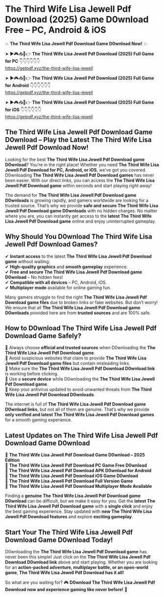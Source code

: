 # The Third Wife Lisa Jewell Pdf Download (2025) Game D0wnload Free – PC, Android & iOS

💥 **The Third Wife Lisa Jewell Pdf Download Game D0wnload Now!** 💥  

➤ ►🎮📥📱👉 **The Third Wife Lisa Jewell Pdf Download (2025) Full Game for PC** 👇👇👇👇👇👇  
https://getpdf.xyz/the-third-wife-lisa-jewell  

➤ ►🎮📥📱👉 **The Third Wife Lisa Jewell Pdf Download (2025) Full Game for Android** 👇👇👇👇👇👇  
https://getpdf.xyz/the-third-wife-lisa-jewell  

➤ ►🎮📥📱👉 **The Third Wife Lisa Jewell Pdf Download (2025) Full Game for iOS** 👇👇👇👇👇👇  
https://getpdf.xyz/the-third-wife-lisa-jewell  

## The Third Wife Lisa Jewell Pdf Download Game D0wnload – Play the Latest The Third Wife Lisa Jewell Pdf Download Now!

Looking for the best **The Third Wife Lisa Jewell Pdf Download game D0wnload**? You’re in the right place! Whether you need **The Third Wife Lisa Jewell Pdf Download for PC, Android, or iOS**, we’ve got you covered. D0wnloading **The Third Wife Lisa Jewell Pdf Download games** has never been easier. With our direct links, you can access the **The Third Wife Lisa Jewell Pdf Download game** within seconds and start playing right away!  

The demand for **The Third Wife Lisa Jewell Pdf Download game D0wnloads** is growing rapidly, and gamers worldwide are looking for a trusted source. That’s why we provide **safe and secure The Third Wife Lisa Jewell Pdf Download game D0wnloads** with no hidden charges. No matter where you are, you can instantly get access to the **latest The Third Wife Lisa Jewell Pdf Download game** online and enjoy uninterrupted gameplay.  

## **Why Should You D0wnload The Third Wife Lisa Jewell Pdf Download Games?**  

✔ **Instant access** to the latest **The Third Wife Lisa Jewell Pdf Download game** without waiting.  
✔ **High-quality graphics** and **smooth gameplay** experience.  
✔ **Free and secure The Third Wife Lisa Jewell Pdf Download game D0wnload** – No hidden fees!  
✔ **Compatible with all devices** – PC, Android, iOS.  
✔ **Multiplayer mode** available for online gaming fun.  

Many gamers struggle to find the right **The Third Wife Lisa Jewell Pdf Download game files** due to broken links or fake websites. But don’t worry! We ensure that all **The Third Wife Lisa Jewell Pdf Download game D0wnloads** provided here are from **trusted sources** and are 100% safe.  

## **How to D0wnload The Third Wife Lisa Jewell Pdf Download Game Safely?**  

📌 Always choose **official and trusted sources** when D0wnloading the **The Third Wife Lisa Jewell Pdf Download game**.  
📌 Avoid suspicious websites that claim to provide **The Third Wife Lisa Jewell Pdf Download game files** but contain misleading links.  
📌 Make sure the **The Third Wife Lisa Jewell Pdf Download D0wnload link** is working before clicking.  
📌 Use a **secure device** while D0wnloading the **The Third Wife Lisa Jewell Pdf Download game**.  
📌 Keep your antivirus updated to avoid unwanted threats from **The Third Wife Lisa Jewell Pdf Download D0wnloads**.  

The internet is full of **The Third Wife Lisa Jewell Pdf Download game D0wnload links**, but not all of them are genuine. That’s why we provide **only verified and latest The Third Wife Lisa Jewell Pdf Download games** for a smooth gaming experience.  

## **Latest Updates on The Third Wife Lisa Jewell Pdf Download Game D0wnload**  

🔹 **The Third Wife Lisa Jewell Pdf Download Game D0wnload – 2025 Edition**  
🔹 **The Third Wife Lisa Jewell Pdf Download PC Game Free D0wnload**  
🔹 **The Third Wife Lisa Jewell Pdf Download APK D0wnload for Android**  
🔹 **The Third Wife Lisa Jewell Pdf Download iOS Game D0wnload**  
🔹 **The Third Wife Lisa Jewell Pdf Download Full Version Game**  
🔹 **The Third Wife Lisa Jewell Pdf Download Multiplayer Mode Available**  

Finding a **genuine The Third Wife Lisa Jewell Pdf Download game D0wnload** can be difficult, but we make it easy for you. Get the **latest The Third Wife Lisa Jewell Pdf Download game** with a **single click** and enjoy the best gaming experience. Stay updated with **new The Third Wife Lisa Jewell Pdf Download features** and explore **exciting gameplay**.  

## **Start Your The Third Wife Lisa Jewell Pdf Download Game D0wnload Today!**  

D0wnloading the **The Third Wife Lisa Jewell Pdf Download game** has never been this simple! Just click on the **The Third Wife Lisa Jewell Pdf Download D0wnload link** above and start playing. Whether you are looking for an **action-packed adventure, multiplayer battle, or an open-world game**, **The Third Wife Lisa Jewell Pdf Download has it all!**  

So what are you waiting for? 🎮 **D0wnload The Third Wife Lisa Jewell Pdf Download now and experience gaming like never before!** 🚀  